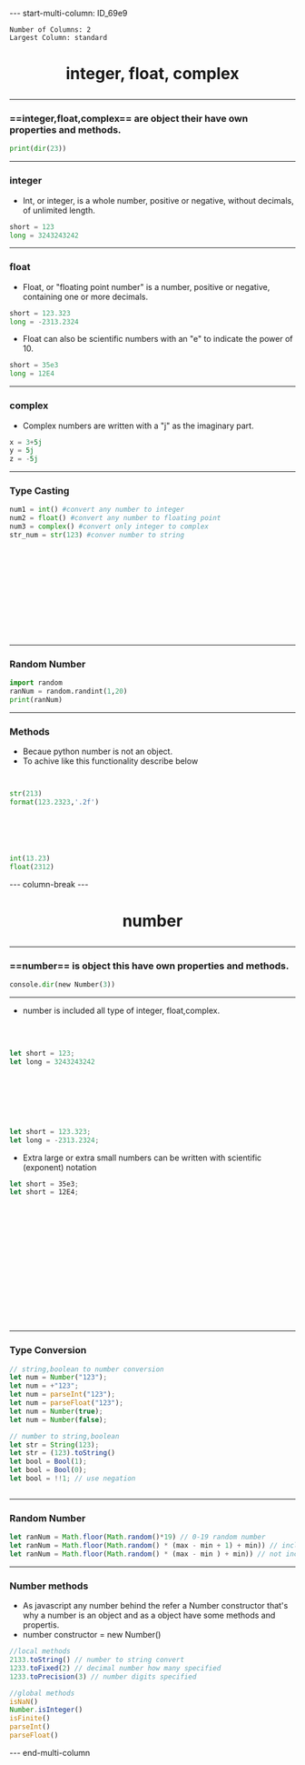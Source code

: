 

--- start-multi-column: ID_69e9
```column-settings
Number of Columns: 2
Largest Column: standard
```

# <p align="center">integer, float, complex</p>

---
### ==integer,float,complex== are object their have own properties and methods.
```python
print(dir(23))
```

---
### integer
- Int, or integer, is a whole number, positive or negative, without decimals, of unlimited length.
```python
short = 123
long = 3243243242
```

---
### float
- Float, or "floating point number" is a number, positive or negative, containing one or more decimals.

```python
short = 123.323
long = -2313.2324
```

- Float can also be scientific numbers with an "e" to indicate the power of 10.
```python
short = 35e3  
long = 12E4
```

---
### complex
- Complex numbers are written with a "j" as the imaginary part.
```python
x = 3+5j  
y = 5j  
z = -5j
```

---
### Type Casting
```python
num1 = int() #convert any number to integer
num2 = float() #convert any number to floating point
num3 = complex() #convert only integer to complex
str_num = str(123) #conver number to string












```

<br>

---
### Random Number
```python
import random
ranNum = random.randint(1,20)
print(ranNum)
```

---
### Methods
- Becaue python number is not an object.
- To achive like this functionality describe below

```python


str(213)
format(123.2323,'.2f')






int(13.23)
float(2312)
```

--- column-break ---

# <p align="center">number</p>

---
### ==number== is object this have own properties and methods.
```python
console.dir(new Number(3))
```

---


- number is included all type of integer, float,complex.

<pre>


</pre>

```javascript
let short = 123;
let long = 3243243242
```

<pre>





</pre>

```javascript
let short = 123.323;
let long = -2313.2324;
```

- Extra large or extra small numbers can be written with scientific (exponent) notation

```javascript
let short = 35e3;
let short = 12E4;
```

<pre>













</pre>

---
### Type Conversion
```javascript
// string,boolean to number conversion
let num = Number("123");
let num = +"123";
let num = parseInt("123");
let num = parseFloat("123");
let num = Number(true);
let num = Number(false);

// number to string,boolean
let str = String(123);
let str = (123).toString()
let bool = Bool(1);
let bool = Bool(0);
let bool = !!1; // use negation



```

---
### Random Number
```javascript
let ranNum = Math.floor(Math.random()*19) // 0-19 random number
let ranNum = Math.floor(Math.random() * (max - min + 1) + min)) // including min max both
let ranNum = Math.floor(Math.random() * (max - min ) + min)) // not including max
```

---
### Number methods
- As javascript any number behind the refer a Number constructor that's why a number is an object and as a object have some methods and propertis.
- number constructor = new Number()
```javascript
//local methods
2133.toString() // number to string convert
1233.toFixed(2) // decimal number how many specified
1233.toPrecision(3) // number digits specified

//global methods
isNaN()
Number.isInteger()
isFinite()
parseInt()
parseFloat()
```

--- end-multi-column

